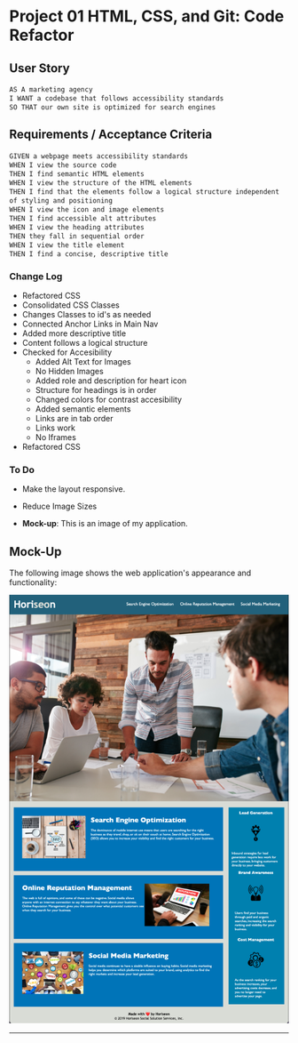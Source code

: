 # Project 01 HTML, CSS, and Git: Code Refactor

## User Story

```
AS A marketing agency
I WANT a codebase that follows accessibility standards
SO THAT our own site is optimized for search engines
```


## Requirements / Acceptance Criteria

```
GIVEN a webpage meets accessibility standards
WHEN I view the source code
THEN I find semantic HTML elements
WHEN I view the structure of the HTML elements
THEN I find that the elements follow a logical structure independent of styling and positioning
WHEN I view the icon and image elements
THEN I find accessible alt attributes
WHEN I view the heading attributes
THEN they fall in sequential order
WHEN I view the title element
THEN I find a concise, descriptive title

```

### Change Log
* Refactored CSS
* Consolidated CSS Classes
* Changes Classes to id's as needed
* Connected Anchor Links in Main Nav
* Added more descriptive title
* Content follows a logical structure
* Checked for Accesibility
    * Added Alt Text for Images
    * No Hidden Images
    * Added role and description for heart icon
    * Structure for headings is in order
    * Changed colors for contrast accesibility
    * Added semantic elements
    * Links are in tab order
    * Links work
    * No Iframes
* Refactored CSS


### To Do
* Make the layout responsive.
* Reduce Image Sizes

* **Mock-up**: This is an image of my application.


## Mock-Up

The following image shows the web application's appearance and functionality:

![The Horiseon webpage includes a navigation bar, a header image, and cards with text and images at the bottom of the page.](./assets/01-html-css-git-homework-refactored.png)




---
